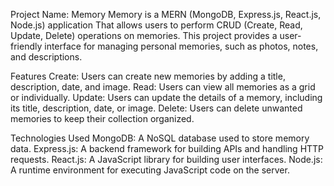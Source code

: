 Project Name: Memory
Memory is a MERN (MongoDB, Express.js, React.js, Node.js) application
That allows users to perform CRUD (Create, Read, Update, Delete) operations on memories. 
This project provides a user-friendly interface for managing personal memories, such as photos, notes, and descriptions.

Features
Create: Users can create new memories by adding a title, description, date, and image.
Read: Users can view all memories as a grid or individually.
Update: Users can update the details of a memory, including its title, description, date, or image.
Delete: Users can delete unwanted memories to keep their collection organized.

Technologies Used
MongoDB: A NoSQL database used to store memory data.
Express.js: A backend framework for building APIs and handling HTTP requests.
React.js: A JavaScript library for building user interfaces.
Node.js: A runtime environment for executing JavaScript code on the server.
